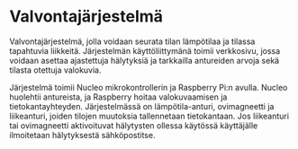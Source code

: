# Valvontajärjestelmä

Valvontajärjestelmä, jolla voidaan seurata tilan lämpötilaa ja tilassa tapahtuvia liikkeitä. Järjestelmän käyttöliittymänä toimii verkkosivu,
jossa voidaan asettaa ajastettuja hälytyksiä ja tarkkailla antureiden arvoja sekä tilasta otettuja valokuvia.

Järjestelmä toimii Nucleo mikrokontrollerin ja Raspberry Pi:n avulla. Nucleo huolehtii antureista, ja Raspberry hoitaa valokuvaamisen ja tietokantayhteyden.
Järjestelmässä on lämpötila-anturi, ovimagneetti ja liikeanturi, joiden tilojen muutoksia tallennetaan tietokantaan. 
Jos liikeanturi tai ovimagneetti aktivoituvat hälytysten ollessa käytössä käyttäjälle ilmoitetaan hälytyksestä sähköpostitse.
